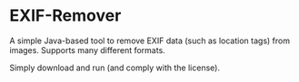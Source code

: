 # EXIF-Remover

A simple Java-based tool to remove EXIF data (such as location tags) from images. Supports many different formats.

Simply download and run (and comply with the license).
